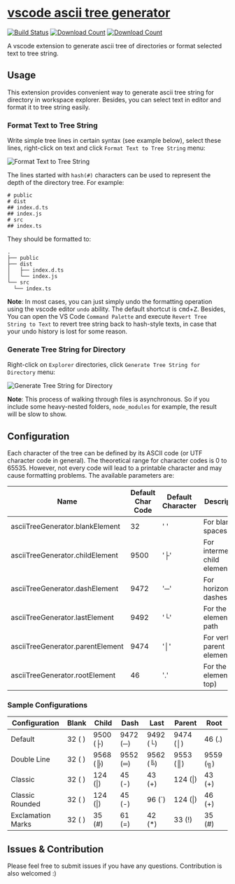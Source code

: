 # [vscode ascii tree generator](https://marketplace.visualstudio.com/items?itemName=aprilandjan.ascii-tree-generator)

[![Build Status](https://dev.azure.com/merlinye/ascii-tree-generator/_apis/build/status/aprilandjan.ascii-tree-generator?branchName=master)](https://dev.azure.com/merlinye/ascii-tree-generator/_build/latest?definitionId=1?branchName=master)
[![Download Count](https://img.shields.io/visual-studio-marketplace/d/aprilandjan.ascii-tree-generator)](https://marketplace.visualstudio.com/items?itemName=aprilandjan.ascii-tree-generator)
[![Download Count](https://img.shields.io/visual-studio-marketplace/i/aprilandjan.ascii-tree-generator)](https://marketplace.visualstudio.com/items?itemName=aprilandjan.ascii-tree-generator)

A vscode extension to generate ascii tree of directories or format selected text to tree string.

## Usage

This extension provides convenient way to generate ascii tree string for directory in workspace explorer. Besides, you can select text in editor and format it to tree string easily.

### Format Text to Tree String

Write simple tree lines in certain syntax (see example below), select these lines, right-click on text and click `Format Text to Tree String` menu:

![Format Text to Tree String](./images/text.gif)

The lines started with `hash(#)` characters can be used to represent the depth of the directory tree. For example:

```
# public
# dist
## index.d.ts
## index.js
# src
## index.ts
```

They should be formatted to:

```
.
├── public
├── dist
│   ├── index.d.ts
│   └── index.js
└── src
  └── index.ts
```

**Note**: In most cases, you can just simply undo the formatting operation using the vscode editor `undo` ability. The default shortcut is <kbd>cmd</kbd>+<kbd>Z</kbd>. Besides,
You can open the VS Code `Command Palette` and execute `Revert Tree String to Text` to revert tree string back to hash-style texts, in case that your undo history is lost for some reason.

### Generate Tree String for Directory

Right-click on `Explorer` directories, click `Generate Tree String for Directory` menu:

![Generate Tree String for Directory](./images/directory.gif)

**Note**: This process of walking through files is asynchronous. So if you include some heavy-nested folders, `node_modules` for example, the result will be slow to show.

## Configuration

Each character of the tree can be defined by its ASCII code (or UTF character code in general). The theoretical range for character codes is 0 to 65535. However, not every code will lead to a printable character and may cause formatting problems.
The available parameters are:

| Name | Default Char Code | Default  Character   | Description     |
| -----------------------------| ---- | --------  | --------------- |
| asciiTreeGenerator.blankElement  | 32   | '&#32;'   | For blanks / spaces |
| asciiTreeGenerator.childElement  | 9500 | '&#9500;' | For intermediate child elements |
| asciiTreeGenerator.dashElement   | 9472 | '&#9472;' | For horizontal dashes |
| asciiTreeGenerator.lastElement   | 9492 | '&#9492;' | For the last element of a path |
| asciiTreeGenerator.parentElement | 9474 | '&#9474;' | For vertical parent elements |
| asciiTreeGenerator.rootElement   | 46   | '&#46;'   | For the root element (on top) |


### Sample Configurations

| Configuration     | Blank      | Child          | Dash           | Last           | Parent         | Root           |
| ----------------- | ---------- | -------------- | -------------- | -------------- | -------------- | -------------- |
| Default           | 32 (&#32;) | 9500 (&#9500;) | 9472 (&#9472;) | 9492 (&#9492;) | 9474 (&#9474;) | 46 (&#46;)     |
| Double Line       | 32 (&#32;) | 9568 (&#9568;) | 9552 (&#9552;) | 9562 (&#9562;) | 9553 (&#9553;) | 9559 (&#9559;) |
| Classic           | 32 (&#32;) | 124 (&#124;)   | 45 (&#45;)     | 43 (&#43;)     | 124 (&#124;)   | 43 (&#43;)     |
| Classic Rounded   | 32 (&#32;) | 124 (&#124;)   | 45 (&#45;)     | 96 (&#96;)     | 124 (&#124;)   | 46 (&#43;)     |
| Exclamation Marks | 32 (&#32;) | 35 (&#35;)     | 61 (&#61;)     | 42 (&#42;)     | 33 (&#33;)     | 35 (&#35;)     |

## Issues & Contribution

Please feel free to submit issues if you have any questions. Contribution is also welcomed :)
